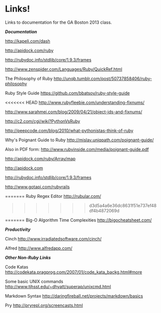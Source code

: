 Links!
==========

Links to documentation for the GA Boston 2013 class.


***Documentation***

http://kapeli.com/dash

http://apidock.com/ruby

http://rubydoc.info/stdlib/core/1.9.3/frames


http://www.zenspider.com/Languages/Ruby/QuickRef.html

The Philosophy of Ruby
http://unqb.tumblr.com/post/50737858406/ruby-philosophy

Ruby Style Guide
https://github.com/bbatsov/ruby-style-guide

<<<<<<< HEAD
http://www.rubyfleebie.com/understanding-fixnums/

http://www.sarahmei.com/blog/2009/04/21/object-ids-and-fixnums/

http://c2.com/cgi/wiki?PythonVsRuby

http://peepcode.com/blog/2010/what-pythonistas-think-of-ruby

Why's Poignant Guide to Ruby 
http://mislav.uniqpath.com/poignant-guide/

Also in PDF form:
http://www.rubyinside.com/media/poignant-guide.pdf

http://apidock.com/ruby/Array/map

http://apidock.com

http://rubydoc.info/stdlib/core/1.9.3/frames

http://www.gotapi.com/rubyrails

=======
Ruby Regex Editor
http://rubular.com/
>>>>>>> d3d5a4a6e36dc8631f51e737ef48df4b4872069d

=======
Big-O Algorithm Time Complexities
http://bigocheatsheet.com/

***Productivity***

Cinch
http://www.irradiatedsoftware.com/cinch/

Alfred
http://www.alfredapp.com/


***Other Non-Ruby Links***

Code Katas
http://codekata.pragprog.com/2007/01/code_kata_backg.html#more

Some basic UNIX commands
http://www.tjhsst.edu/~dhyatt/superap/unixcmd.html

Markdown Syntax
http://daringfireball.net/projects/markdown/basics

Pry
http://pryrepl.org/screencasts.html
